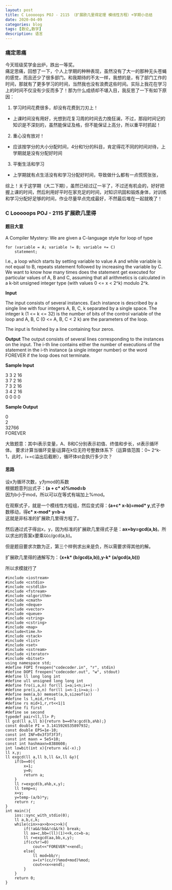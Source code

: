 ```yaml
---
layout: post
title: C Looooops POJ - 2115 （扩展欧几里得定理 模线性方程）+学期小总结
date: 2020-04-09
categories: blog
tags: [数论,数学]
description: 语言
---
```


### 痛定思痛
今天班级奖学金出炉，跌出一等奖。<br>
痛定思痛，回想了一下，个人上学期的种种表现，虽然没有了大一的那种无头苍蝇的感觉，而且还少了很多部门。和我期待的不太一样，我想的是，有了部门工作的时间，那就有了更多学习的时间，当然我也没有浪费这些时间。实际上我花在学习上的时间不仅没有少反而多了！那为什么成绩却不堪入目，我反思了一下有如下原因：

1. 学习时间花费很多，却没有花费到刀刃上！
- 上课时间没有用好，光想到花复习周的时间去力挽狂澜，不过，那段时间记的知识是不深刻的，虽然能保证及格，但不能保证上高分，所以重平时抓起！

2. 重心没有放对！
- 应该按学分的大小分配时间，4分和1分的科目，肯定得花不同的时间对待，上学期就是没有分配好时间

3. 平衡生活和学习
- 上学期就有点生活没有和学习分配好时间，导致做什么都有一点慌慌张张，

综上！关于这学期（大二下期），虽然已经过辽一半了，不过还有机会的，好好把握上课的时间，然后利用好平时在家充足的时间，对知识巩固和锻炼身体，对训练和学习分配好足够的时间，作业尽量早点完成最好，不然最后堆在一起就晚了！

### C Looooops POJ - 2115 扩展欧几里得

#### 题目大意
A Compiler Mystery: We are given a C-language style for loop of type 

	for (variable = A; variable != B; variable += C)
		statement;

I.e., a loop which starts by setting variable to value A and while variable is not equal to B, repeats statement followed by increasing the variable by C. We want to know how many times does the statement get executed for particular values of A, B and C, assuming that all arithmetics is calculated in a k-bit unsigned integer type (with values 0 <= x < 2^k) modulo 2^k. 

**Input**

The input consists of several instances. Each instance is described by a single line with four integers A, B, C, k separated by a single space. The integer k (1 <= k <= 32) is the number of bits of the control variable of the loop and A, B, C (0 <= A, B, C < 2 k) are the parameters of the loop. 

The input is finished by a line containing four zeros.

**Output**
The output consists of several lines corresponding to the instances on the input. The i-th line contains either the number of executions of the statement in the i-th instance (a single integer number) or the word FOREVER if the loop does not terminate. 

**Sample Input**

3 3 2 16<br>
3 7 2 16<br>
7 3 2 16<br>
3 4 2 16<br>
0 0 0 0<br>

**Sample Output**

0<br>
2<br>
32766<br>
FOREVER<br>

大致题意：其中i表示变量，A、B和C分别表示初值、终值和步长，st表示循环体。
要求计算当循环变量i运算在k位无符号整数体系下（运算值范围：0~ 2^k-1，此时，i+=c溢出后截断），循环体st会执行多少次？

#### 思路
设x为循环次数，y为mod的系数<br>
根据题意列出式子：**(a + c* x)%mod=b**<br>
因为b小于mod，所以可以在等式有端加上%mod。<br>

在观察式子，就是一个模线性方程组，然后变式得：**(a+c* x-b)=mod* y**,式子参数移动，得**c* x-mod* y=b-a**<br>
这就是非标准的扩展欧几里得方程了。<br>

然后通过式子得出x，y，因为标准的扩展欧几里得式子是：**ax+by=gcd(a,b)**。所以求出的答案x要乘以c/gcd(a,b)。<br>

但是题目要求次数为正，第三个样例求出来是负，所以需要求得其他的解。

扩展欧几里得的通解写为：**（x+k* (b/gcd(a,b)),y-k* (a/gcd(a,b)))**<br>

所以求模就行了

```
#include <iostream>
#include <cstdio>
#include <cstdlib>
#include <fstream>
#include <algorithm>
#include <cmath>
#include <deque>
#include <vector>
#include <queue>
#include <string>
#include <cstring>
#include <map>
#include<time.h>
#include <stack>
#include <list>
#include <set>
#include <sstream>
#include <iterator>
#include <bitset>
using namespace std;
#define FOPI freopen("codecoder.in", "r", stdin)
#define DOPI freopen("codecoder.out", "w", stdout)
#define ll long long int
#define ull unsigned long long int
#define fro(i,a,n) for(ll i=a;i<n;i++)
#define pre(i,a,n) for(ll i=n-1;i>=a;i--)
#define mem(a,b) memset(a,b,sizeof(a))
#define ls l,mid,rt<<1
#define rs mid+1,r,rt<<1|1
#define fi first
#define se second
typedef pair<ll,ll> P;
ll gcd(ll a,ll b){return b==0?a:gcd(b,a%b);}
const double PI = 3.1415926535897932;
const double EPS=1e-10;
const int INF=0x3f3f3f3f;
const int maxn = 5e5+10;
const int hashmaxn=8388608;
int lowbit(int x){return x&(-x);}
ll x,y;
ll exgcd(ll a,ll b,ll &x,ll &y){
    if(b==0){
        x=1;
        y=0;
        return a;
    }
    ll r=exgcd(b,a%b,x,y);
    ll temp=x;
    x=y;
    y=temp-(a/b)*y;
    return r;
}
int main(){
    ios::sync_with_stdio(0);
    ll a,b,c,k;
    while(cin>>a>>b>>c>>k){
        if(!a&&!b&&!c&&!k) break;
        ll aa=c,bb=(ll)(1)<<k,cc=b-a;
        ll r=exgcd(aa,bb,x,y);
        if(cc%r!=0)
            cout<<"FOREVER"<<endl;
        else{
            ll mod=bb/r;
            x=(x*(cc/r)%mod+mod)%mod;
            cout<<x<<endl;
        }
    }
    return 0;
}
```








